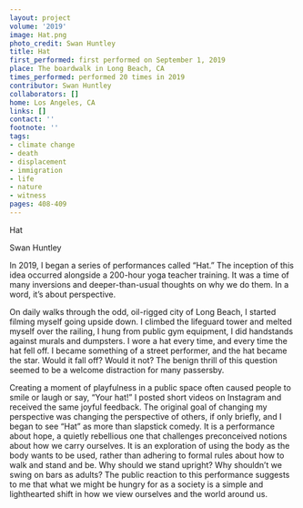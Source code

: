 ```yaml
---
layout: project
volume: '2019'
image: Hat.png
photo_credit: Swan Huntley
title: Hat
first_performed: first performed on September 1, 2019
place: The boardwalk in Long Beach, CA
times_performed: performed 20 times in 2019
contributor: Swan Huntley
collaborators: []
home: Los Angeles, CA
links: []
contact: ''
footnote: ''
tags:
- climate change
- death
- displacement
- immigration
- life
- nature
- witness
pages: 408-409
---
```


Hat

Swan Huntley

In 2019, I began a series of performances called “Hat.” The inception of this idea occurred alongside a 200-hour yoga teacher training. It was a time of many inversions and deeper-than-usual thoughts on why we do them. In a word, it’s about perspective.

On daily walks through the odd, oil-rigged city of Long Beach, I started filming myself going upside down. I climbed the lifeguard tower and melted myself over the railing, I hung from public gym equipment, I did handstands against murals and dumpsters. I wore a hat every time, and every time the hat fell off. I became something of a street performer, and the hat became the star. Would it fall off? Would it not? The benign thrill of this question seemed to be a welcome distraction for many passersby.

Creating a moment of playfulness in a public space often caused people to smile or laugh or say, “Your hat!” I posted short videos on Instagram and received the same joyful feedback. The original goal of changing my perspective was changing the perspective of others, if only briefly, and I began to see “Hat” as more than slapstick comedy. It is a performance about hope, a quietly rebellious one that challenges preconceived notions about how we carry ourselves. It is an exploration of using the body as the body wants to be used, rather than adhering to formal rules about how to walk and stand and be. Why should we stand upright? Why shouldn’t we swing on bars as adults? The public reaction to this performance suggests to me that what we might be hungry for as a society is a simple and lighthearted shift in how we view ourselves and the world around us.
